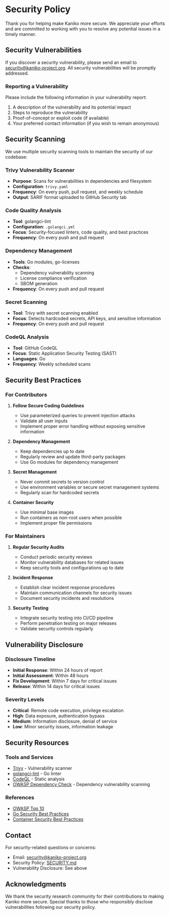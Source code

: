 # Security Policy

Thank you for helping make Kaniko more secure. We appreciate your efforts and are committed to working with you to resolve any potential issues in a timely manner.

## Security Vulnerabilities

If you discover a security vulnerability, please send an email to security@kaniko-project.org. All security vulnerabilities will be promptly addressed.

### Reporting a Vulnerability

Please include the following information in your vulnerability report:

1. A description of the vulnerability and its potential impact
2. Steps to reproduce the vulnerability
3. Proof-of-concept or exploit code (if available)
4. Your preferred contact information (if you wish to remain anonymous)

## Security Scanning

We use multiple security scanning tools to maintain the security of our codebase:

### Trivy Vulnerability Scanner
- **Purpose**: Scans for vulnerabilities in dependencies and filesystem
- **Configuration**: `trivy.yaml`
- **Frequency**: On every push, pull request, and weekly schedule
- **Output**: SARIF format uploaded to GitHub Security tab

### Code Quality Analysis
- **Tool**: golangci-lint
- **Configuration**: `.golangci.yml`
- **Focus**: Security-focused linters, code quality, and best practices
- **Frequency**: On every push and pull request

### Dependency Management
- **Tools**: Go modules, go-licenses
- **Checks**: 
  - Dependency vulnerability scanning
  - License compliance verification
  - SBOM generation
- **Frequency**: On every push and pull request

### Secret Scanning
- **Tool**: Trivy with secret scanning enabled
- **Focus**: Detects hardcoded secrets, API keys, and sensitive information
- **Frequency**: On every push and pull request

### CodeQL Analysis
- **Tool**: GitHub CodeQL
- **Focus**: Static Application Security Testing (SAST)
- **Languages**: Go
- **Frequency**: Weekly scheduled scans

## Security Best Practices

### For Contributors

1. **Follow Secure Coding Guidelines**
   - Use parameterized queries to prevent injection attacks
   - Validate all user inputs
   - Implement proper error handling without exposing sensitive information

2. **Dependency Management**
   - Keep dependencies up to date
   - Regularly review and update third-party packages
   - Use Go modules for dependency management

3. **Secret Management**
   - Never commit secrets to version control
   - Use environment variables or secure secret management systems
   - Regularly scan for hardcoded secrets

4. **Container Security**
   - Use minimal base images
   - Run containers as non-root users when possible
   - Implement proper file permissions

### For Maintainers

1. **Regular Security Audits**
   - Conduct periodic security reviews
   - Monitor vulnerability databases for related issues
   - Keep security tools and configurations up to date

2. **Incident Response**
   - Establish clear incident response procedures
   - Maintain communication channels for security issues
   - Document security incidents and resolutions

3. **Security Testing**
   - Integrate security testing into CI/CD pipeline
   - Perform penetration testing on major releases
   - Validate security controls regularly

## Vulnerability Disclosure

### Disclosure Timeline

- **Initial Response**: Within 24 hours of report
- **Initial Assessment**: Within 48 hours
- **Fix Development**: Within 7 days for critical issues
- **Release**: Within 14 days for critical issues

### Severity Levels

- **Critical**: Remote code execution, privilege escalation
- **High**: Data exposure, authentication bypass
- **Medium**: Information disclosure, denial of service
- **Low**: Minor security issues, information leakage

## Security Resources

### Tools and Services

- [Trivy](https://github.com/aquasecurity/trivy) - Vulnerability scanner
- [golangci-lint](https://golangci-lint.run/) - Go linter
- [CodeQL](https://codeql.github.com/) - Static analysis
- [OWASP Dependency Check](https://owasp.org/www-project-dependency-check/) - Dependency vulnerability scanning

### References

- [OWASP Top 10](https://owasp.org/www-project-top-ten/)
- [Go Security Best Practices](https://go.dev/doc/security)
- [Container Security Best Practices](https://docs.docker.com/develop/security/)

## Contact

For security-related questions or concerns:
- Email: security@kaniko-project.org
- Security Policy: [SECURITY.md](./SECURITY.md)
- Vulnerability Disclosure: See above

## Acknowledgments

We thank the security research community for their contributions to making Kaniko more secure. Special thanks to those who responsibly disclose vulnerabilities following our security policy.